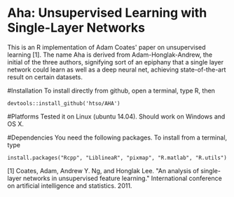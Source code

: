 # Aha: Unsupervised Learning with Single-Layer Networks

This is an R implementation of Adam Coates' paper on unsupervised learning [1]. 
The name Aha is derived from Adam-Honglak-Andrew, the initial of the three authors, signifying sort of an epiphany that a single layer network could learn as well as
a deep neural net, achieving state-of-the-art result on certain datasets. 

#Installation
To install directly from github, open a terminal, type R, then

    devtools::install_github('htso/AHA')

#Platforms
Tested it on Linux (ubuntu 14.04). Should work on Windows and OS X.

#Dependencies
You need the following packages. To install from a terminal, type 

    install.packages("Rcpp", "LiblineaR", "pixmap", "R.matlab", "R.utils")


[1] Coates, Adam, Andrew Y. Ng, and Honglak Lee. "An analysis of single-layer networks in unsupervised feature learning." International conference on artificial intelligence and statistics. 2011.



